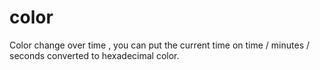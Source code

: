 # color
Color change over time , you can put the current time on time / minutes / seconds converted to hexadecimal color.
